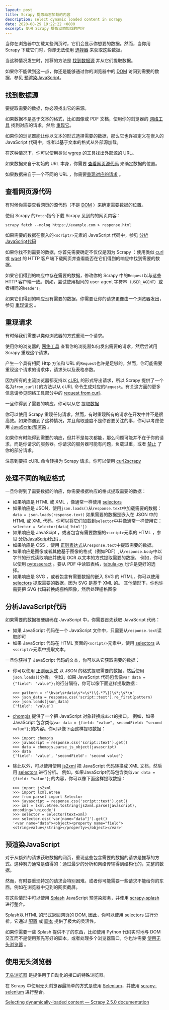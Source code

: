 ```yaml
---
layout: post
title: Scrapy 提取动态加载的内容
description: select dynamic loaded content in scrapy
date: 2020-08-29 19:22:22 +0800
excerpt: 使用 Scrapy 提取动态加载的内容
---
```


当你在浏览器中加载某些网页时，它们会显示你想要的数据。然而，当你用 Scrapy 下载它们时，你却无法使用 [选择器](https://docs.scrapy.org/en/latest/topics/selectors.html#topics-selectors) 来获取这些数据。

当这种情况发生时，推荐的方法是 [找到数据源](#找到数据源) 并从它们提取数据。

如果你不能做到这一点，你还是能够通过你的浏览器中的 [DOM](https://docs.scrapy.org/en/latest/topics/developer-tools.html#topics-livedom) 访问到需要的数据，参见 [预渲染JavaScript](#预渲染javascript)。

## 找到数据源

要提取需要的数据，你必须找出它的来源。

如果数据不是基于文本的格式，比如图像或 PDF 文档，使用你的浏览器的 [网络工具](https://docs.scrapy.org/en/latest/topics/developer-tools.html#topics-network-tool) 找到对应的请求，然后 [重现它](#重现请求)。

如果你的浏览器能让你以文本的形式选择需要的数据，那么它也许被定义在嵌入的 JavaScript 代码中，或者以基于文本的格式从外部源加载。

在这种情况下，你可以使用类似 [wgrep](https://github.com/stav/wgrep) 的工具找出外部源的 URL。

如果数据来自于初始的 URL 本身，你需要 [查看网页源代码](#查看网页源代码) 来确定数据的位置。

如果数据来自于一个不同的 URL ，你需要[重现对应的请求](#重现请求) 。

## 查看网页源代码

有时候你需要查看网页的源代码（不是 [DOM](https://docs.scrapy.org/en/latest/topics/developer-tools.html#topics-livedom) ）来确定需要数据的位置。

使用 Scrapy 的`fetch`指令下载 Scrapy 见到的的网页内容：

`scrapy fetch --nolog https://example.com > response.html`

如果需要的数据在嵌入的`<script/>`元素的 JavaScript 代码中，参见 [分析JavaScript代码](#分析javascript代码)

如果你找不到需要的数据，你首先需要确定不仅仅是因为 Scrapy ：使用类似 [curl](https://curl.haxx.se/) 或 [wget](https://www.gnu.org/software/wget/) 的 HTTP 客户端下载网页并查看能否在它们得到的响应中找到需要的数据。

如果它们得到的响应中存在需要的数据，修改你的 Scrapy 中的`Request`以与这些 HTTP 客户端一致。例如，尝试使用相同的 user-agent 字符串（`USER_AGENT`）或者相同的`headers`。

如果它们得到的响应没有需要的数据，你需要让你的请求更像由一个浏览器发出，参见 [重现请求](#重现请求) 。

## 重现请求

有时候我们需要以类似浏览器的方式重现一个请求。

使用你的浏览器的 [网络工具](https://docs.scrapy.org/en/latest/topics/developer-tools.html#topics-network-tool) 查看你的浏览器如何发出需要的请求，然后尝试用 Scrapy 重现这个请求。

产生一个具有相同 Http 方法和 URL 的`Request`也许是足够的。然而，你可能需要重现这个请求的请求体，请求头以及表格参数。

因为所有的主流浏览器都支持以 [cURL](https://curl.haxx.se/) 的形式导出请求，所以 Scrapy 提供了一个名为`from_curl()`的方法以从 cURL 命令生成对应的`Request`。有关这方面的更多信息请参见网络工具部分中的 [request from curl](https://docs.scrapy.org/en/latest/topics/developer-tools.html#requests-from-curl)。

一旦你得到了需要的响应，你可以从它 [提取数据](#处理不同的响应格式)

你可以使用 Scrapy 重现任何请求。然而，有时重现所有的请求在开发中并不是很高效。如果你遇到了这种情况，并且爬取速度不是你首要关注的事，你可以考虑使用 [JavaScript预渲染](#预渲染javascript) 。

如果你有时能得到需要的响应，但并不是每次都能，那么问题可能并不在于你的请求，而是你请求的服务器。你请求的服务器可能有问题，负载过重，或者 [禁止](https://docs.scrapy.org/en/latest/topics/practices.html#bans) 了你的部分请求。

注意到要把 cURL 命令转换为 Scrapy 请求，你可以使用 [curl2scrapy](https://michael-shub.github.io/curl2scrapy/)

## 处理不同的响应格式

一旦你得到了需要数据的响应，你需要根据响应的格式提取需要的数据：
- 如果响应是 HTML 或 XML ，像通常一样使用 [selectors](https://docs.scrapy.org/en/latest/topics/selectors.html#topics-selectors)
- 如果响应是 JSON，使用`json.loads()`从`response.text`中加载需要的数据：
  `data = json.loads(response.text)`
  如果需要的数据是嵌入在 JSON 中的 HTML 或 XML 代码，你可以将它们加载到`selector`中并像通常一样使用它：
  `selector = Selector(data['html'])`
- 如果响应是 JavaScipt ，或者包含有需要数据的`<script>`元素的 HTML ，参见 [分析JavaScript代码](#分析javascript代码) 。
- 如果响应是 CSS ，使用 [正则表达式](https://docs.python.org/3/library/re.html)从`response.text`中提取需要的数据。
- 如果响应是图像或者其他基于图像的格式（例如PDF）,从`response.body`中以字节的形式读取响应并使用 OCR 以文本的方式提取需要的数据。
  例如，你可以使用 [pytesseract](https://github.com/madmaze/pytesseract) 。要从 PDF 中读取表格，[tabula-py](https://github.com/chezou/tabula-py) 也许是更好的选择。
- 如果响应是 SVG ，或者包含有需要数据的嵌入 SVG 的 HTML，你可以使用 [selectors](https://docs.scrapy.org/en/latest/topics/selectors.html#topics-selectors) 提取需要的数据，因为 SVG 是基于 XML 的。
  其他情形下，你也许需要把 SVG 代码转换成栅格图像，然后处理栅格图像

## 分析JavaScript代码

如果需要的数据被硬编码在 JavaScript 中，你需要首先获取 JavaScript 代码：
- 如果 JavaScript 代码在一个 JavaScript 文件中，只需要从`response.text`读取即可
- 如果 JavaScript 代码在 HTML 页面的`<script/>`元素中，使用 [selectors](https://docs.scrapy.org/en/latest/topics/selectors.html#topics-selectors) 从`<script/>`元素中提取文本。

一旦你获得了 JavaScript 代码的文本，你可以从它获取需要的数据：
- 你可以使用 [正则表达式](https://docs.python.org/3/library/re.html) 以 JSON 的格式提取需要的数据，然后使用`json.loads()`分析。
  例如，如果 JavaScript 代码包含像`var data = {"field": "value"};`的行分隔符，你可以像下面这样提取数据：
  ```
  >>> pattern = r'\bvar\s+data\s*=\s*(\{.*?\})\s*;\s*\n'
  >>> json_data = response.css('script::text').re_first(pattern)
  >>> json.loads(json_data)
  {'field': 'value'}
  ```
- [chompjs](https://github.com/Nykakin/chompjs) 提供了一个把 JavaScript 对象转换成`dict`的接口。
  例如，如果 JavaScript 包含类似`var data = {field: "value", secondField: "second value"};`的内容。你可以像下面这样提取数据：

  ```
  >>> import chompjs
  >>> javascript = response.css('script::text').get()
  >>> data = chompjs.parse_js_object(javascript)
  >>> data
  {'field': 'value', 'secondField': 'second value'}
  ```

- 除此以外，可以使用使用 [js2xml](https://github.com/scrapinghub/js2xml) 把 JavaScript 代码转换成 XML 文档，然后用 [selectors](https://docs.scrapy.org/en/latest/topics/selectors.html#topics-selectors) 进行分析。
  例如，如果JavaScript代码包含类似`var data = {field: "value"};`的内容，你可以像下面这样提取数据：

  ```
  >>> import js2xml
  >>> import lxml.etree
  >>> from parsel import Selector
  >>> javascript = response.css('script::text').get()
  >>> xml = lxml.etree.tostring(js2xml.parse(javascript), encoding='unicode')
  >>> selector = Selector(text=xml)
  >>> selector.css('var[name="data"]').get()
  '<var name="data"><object><property name="field"><string>value</string></property></object></var>'
  ```

## 预渲染JavaScript

对于从额外的请求获取数据的网页，重现这些包含需要的数据的请求是推荐的方式。这种努力通常是值得的：通过最少的分析和网络传输得到结构化的，完整的数据。

然而，有时要重现特定的请求会特别困难。或者你可能需要一些请求不能给你的东西，例如在浏览器中见到的网页截屏。

在这些情形中可以使用 [Splash](https://github.com/scrapinghub/splash) JavaScript 预渲染服务，并使用 [scrapy-splash](https://github.com/scrapy-plugins/scrapy-splash) 进行整合。

Splash以 HTML 的形式返回网页的 [DOM](https://docs.scrapy.org/en/latest/topics/developer-tools.html#topics-livedom), 因此，你可以使用 [selectors](https://docs.scrapy.org/en/latest/topics/selectors.html#topics-selectors) 进行分析。它通过 [配置](https://splash.readthedocs.io/en/stable/api.html) 或 [脚本](https://splash.readthedocs.io/en/stable/scripting-tutorial.html) 提供了极大的灵活性。

如果你需要一些 Splash 提供不了的东西，比如使用 Python 代码实时地与 DOM 交互而不是使用预先写好的脚本，或者处理多个浏览器窗口，你也许需要 [使用无头浏览器](#使用无头浏览器) 。

## 使用无头浏览器

[无头浏览器](https://en.wikipedia.org/wiki/Headless_browser) 是提供用于自动化的接口的特殊浏览器。

在 Scrapy 中使用无头浏览器最简单的方式是使用 [Selenium](https://www.selenium.dev/)，并使用 [scrapy-selenium](https://github.com/clemfromspace/scrapy-selenium) 进行整合。

[Selecting dynamically-loaded content — Scrapy 2.5.0 documentation](https://docs.scrapy.org/en/latest/topics/dynamic-content.html)
